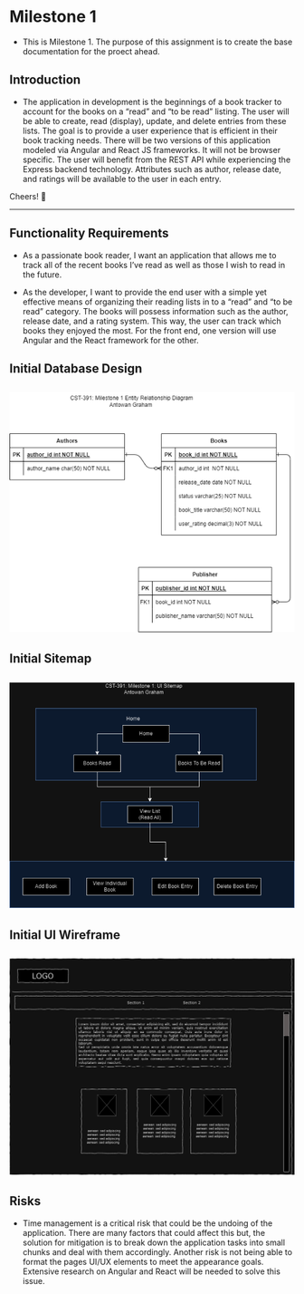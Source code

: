 # Milestone 1

- This is Milestone 1. The purpose of this assignment is to create the base documentation for the proect ahead. 

## Introduction
- The application in development is the beginnings of a book tracker to account for the books on a “read” and “to be read” listing. The user will be able to create, read (display), update, and delete entries from these lists. The goal is to provide a user experience that is efficient in their book tracking needs. There will be two versions of this application modeled via Angular and React JS frameworks. It will not be browser specific. The user will benefit from the REST API while experiencing the Express backend technology. Attributes such as author, release date, and ratings will be available to the user in each entry.

Cheers! :beers:

---
## Functionality Requirements
- As a passionate book reader, I want an application that allows me to track all of the recent books I’ve read as well as those I wish to read in the future.

- As the developer, I want to provide the end user with a simple yet effective means of organizing their reading lists in to a “read” and “to be read” category. The books will possess information such as the author, release date, and a rating system. This way, the user can track which books they enjoyed the most. For the front end, one version will use Angular and the React framework for the other.

## Initial Database Design
![Database Diagram](https://github.com/AntowanG-tech/cst391/blob/main/milestones/milestone1/Milestone%201%20images/CST-391%20Milestone%20ERD.drawio.png)
 ---

 ## Initial Sitemap
 ![Sitemap](https://github.com/AntowanG-tech/cst391/blob/main/milestones/milestone1/Milestone%201%20images/CST-391%20Milestone%201%20UI%20Sitemap.png)
---

## Initial UI Wireframe
![Wireframe](https://github.com/AntowanG-tech/cst391/blob/main/milestones/milestone1/Milestone%201%20images/CST-391%20Milestone%20Wireframe.png)
---

## Risks
- Time management is a critical risk that could be the undoing of the application. There are many factors that could affect this but, the solution for mitigation is to break down the application tasks into small chunks and deal with them accordingly. Another risk is not being able to format the pages UI/UX elements to meet the appearance goals. Extensive research on Angular and React will be needed to solve this issue.
